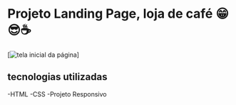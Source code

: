 # Projeto Landing Page, loja de café  😁😎☕

[<img src="./coffeLoja.gif" alt="tela inicial da página">]

## tecnologias utilizadas
-HTML
-CSS
-Projeto Responsivo

